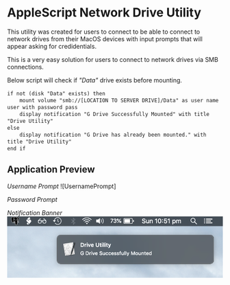 # AppleScript Network Drive Utility
This utility was created for users to connect to be able to connect to network drives from their MacOS devices with input prompts that will appear asking for credidentials. 

This is a very easy solution for users to connect to network drives via SMB connections. 

Below script will check if *"Data"* drive exists before mounting. 
```AppleScript
if not (disk "Data" exists) then
	mount volume "smb://[LOCATION TO SERVER DRIVE]/Data" as user name user with password pass
	display notification "G Drive Successfully Mounted" with title "Drive Utility"
else
	display notification "G Drive has already been mounted." with title "Drive Utility"
end if
```

## Application Preview

*Username Prompt*
![UsernamePrompt]

*Password Prompt*


*Notification Banner*
![Notification Banner](/images/notification_banner.png)

